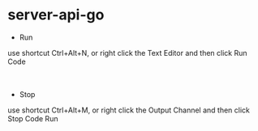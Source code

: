 # server-api-go

- Run

use shortcut Ctrl+Alt+N, or right click the Text Editor and then click Run Code
<br>
<br>
<br>


- Stop

use shortcut Ctrl+Alt+M, or right click the Output Channel and then click Stop Code Run
